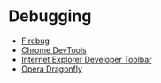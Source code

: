 Debugging
==============================

* [Firebug](http://getfirebug.com/)
* [Chrome DevTools](https://developer.chrome.com/devtools/index)
* [Internet Explorer Developer Toolbar](http://www.microsoft.com/en-us/download/details.aspx?id=18359)
* [Opera Dragonfly](http://www.opera.com/dragonfly/)
